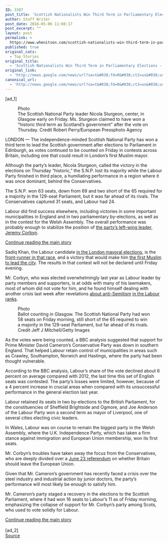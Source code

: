```yaml
---
ID: 3387
post_title: 'Scottish Nationalists Win Third Term in Parliamentary Elections &#8211; New York Times'
author: Staff Writer
post_date: 2016-05-06 11:08:17
post_excerpt: ""
layout: post
permalink: >
  https://www.whenitson.com/scottish-nationalists-win-third-term-in-parliamentary-elections-new-york-times/
published: true
original_cats:
  - Top Stories
original_title:
  - 'Scottish Nationalists Win Third Term in Parliamentary Elections - New York Times'
original_link:
  - 'http://news.google.com/news/url?sa=t&#038;fd=R&#038;ct2=us&#038;usg=AFQjCNEtHHXTfHe7T0heZq_AJxqkWCviQA&#038;clid=c3a7d30bb8a4878e06b80cf16b898331&#038;cid=52779097598236&#038;ei=H3ssV7DXMabSwAHg-4W4Ag&#038;url=http://www.nytimes.com/2016/05/07/world/europe/britain-election-results.html'
canonical_url:
  - 'http://news.google.com/news/url?sa=t&#038;fd=R&#038;ct2=us&#038;usg=AFQjCNEtHHXTfHe7T0heZq_AJxqkWCviQA&#038;clid=c3a7d30bb8a4878e06b80cf16b898331&#038;cid=52779097598236&#038;ei=H3ssV7DXMabSwAHg-4W4Ag&#038;url=http://www.nytimes.com/2016/05/07/world/europe/britain-election-results.html'
---
```

 [ad_1]
<br><div readability="115.14097363083">
        <figure id="media-100000004388928" class="media photo lede layout-large-horizontal" data-media-action="modal" itemprop="associatedMedia" itemscope="" itemid="https://static01.nyt.com/images/2016/05/07/world/07Britain-web1/07Britain-web1-master768.jpg" itemtype="http://schema.org/ImageObject" aria-label="media" role="group"><span class="visually-hidden">Photo</span>
    <div class="image">
            <img src="https://static01.nyt.com/images/2016/05/07/world/07Britain-web1/07Britain-web1-master768.jpg" alt="" class="media-viewer-candidate" data-mediaviewer-src="http://www.whenitson.com/wp-content/uploads/2016/05/Scottish-Nationalists-Win-Third-Term-in-Parliamentary-Elections-New-York-Times.jpg" data-mediaviewer-caption="The Scottish National Party leader Nicola Sturgeon, center, in Glasgow early on Friday. Ms. Sturgeon claimed to have won a &#x201C;historic third term as Scotland&#x2019;s government&#x201D; after the vote on Thursday." data-mediaviewer-credit="Robert Perry/European Pressphoto Agency" itemprop="url" itemid="https://static01.nyt.com/images/2016/05/07/world/07Britain-web1/07Britain-web1-master768.jpg"/><meta itemprop="height" content="512"/><meta itemprop="width" content="768"/></div>
        <figcaption class="caption" itemprop="caption description"><span class="caption-text">The Scottish National Party leader Nicola Sturgeon, center, in Glasgow early on Friday. Ms. Sturgeon claimed to have won a “historic third term as Scotland’s government” after the vote on Thursday.</span>
                        <span class="credit" itemprop="copyrightHolder">
            <span class="visually-hidden">Credit</span>
            Robert Perry/European Pressphoto Agency        </span>
            </figcaption></figure><p class="story-body-text story-content" data-para-count="292" data-total-count="292">LONDON — The independence-minded Scottish National Party has won a third term to lead the Scottish government after elections to Parliament in Edinburgh, as votes continued to be counted on Friday in contests across Britain, including one that could result in London’s first Muslim mayor.</p><p class="story-body-text story-content" data-para-count="280" data-total-count="572">Although the party’s leader, Nicola Sturgeon, called the victory in the elections on Thursday “historic,” the S.N.P. lost its majority while the Labour Party finished in third place, a humiliating performance in a region where it was once dominant, behind the Conservatives.</p><p class="story-body-text story-content" data-para-count="205" data-total-count="777">The S.N.P. won 63 seats, down from 69 and two short of the 65 required for a majority in the 129-seat Parliament, but it was far ahead of its rivals. The Conservatives captured 31 seats, and Labour had 24.</p><p class="story-body-text story-content" data-para-count="307" data-total-count="1084">Labour did find success elsewhere, including victories in some important municipalities in England and in two parliamentary by-elections, as well as in the contest for the Welsh Assembly. The overall performance was probably enough to stabilize the position of <a href="http://www.nytimes.com/2016/05/05/world/europe/labour-party-british-elections.html">the party’s left-wing leader, Jeremy Corbyn</a>.</p><div id="story-ad-1" class="story-ad ad ad-placeholder nocontent robots-nocontent">
    
<a class="visually-hidden skip-to-text-link" href="#story-continues-1">Continue reading the main story</a>
</div>
<p class="story-body-text story-content" data-para-count="239" data-total-count="1323" id="story-continues-1">Sadiq Khan, the Labour candidate <a href="http://www.nytimes.com/2016/05/06/world/europe/as-britons-vote-zac-goldsmith-and-sadiq-khan-fight-to-be-london-mayor.html?_r=0">in the London mayoral elections</a>, is the <a href="http://www.nytimes.com/2016/05/01/world/europe/muslims-labour-candidacy-shapes-london-mayoral-race.html">front-runner in that race</a>, and a victory that would make him <a href="http://www.nytimes.com/2016/04/26/world/europe/britain-grapples-with-enduring-questions-of-religion-and-race.html">the first Muslim to lead the city</a>. The results in that contest will not be declared until Friday evening.</p><p class="story-body-text story-content" data-para-count="294" data-total-count="1617">Mr. Corbyn, who was elected overwhelmingly last year as Labour leader by party members and supporters, is at odds with many of his lawmakers, most of whom did not vote for him, and he found himself dealing with another crisis last week after revelations <a href="http://www.nytimes.com/2016/04/29/world/europe/labour-party-suspends-ken-livingstone-hitler-remarks.html">about anti-Semitism</a> <a href="http://www.nytimes.com/2016/04/28/world/europe/britain-labour-party-leader-suspends-lawmaker-over-anti-israel-posts.html">in the Labour ranks</a>.</p><figure id="media-100000004388929" class="media photo embedded layout-large-horizontal media-100000004388929 ratio-tall" data-media-action="modal" itemprop="associatedMedia" itemscope="" itemid="https://static01.nyt.com/images/2016/05/07/world/07Britain-web2/07Britain-web2-master675.jpg" itemtype="http://schema.org/ImageObject" aria-label="media" role="group"><span class="visually-hidden">Photo</span>
    <div class="image">
            <img src="https://static01.nyt.com/images/2016/05/07/world/07Britain-web2/07Britain-web2-master675.jpg" alt="" class="media-viewer-candidate" data-mediaviewer-src="http://www.whenitson.com/wp-content/uploads/2016/05/1462532897_209_Scottish-Nationalists-Win-Third-Term-in-Parliamentary-Elections-New-York-Times.jpg" data-mediaviewer-caption="Ballot counting in Glasgow. The Scottish National Party had won 58 seats on Friday morning, still short of the 65 required to win a majority in the 129-seat Parliament, but far ahead of its rivals." data-mediaviewer-credit="Jeff J Mitchell/Getty Images" itemprop="url" itemid="https://static01.nyt.com/images/2016/05/07/world/07Britain-web2/07Britain-web2-master675.jpg"/><meta itemprop="height" content="449"/><meta itemprop="width" content="675"/></div>
        <figcaption class="caption" itemprop="caption description"><span class="caption-text">Ballot counting in Glasgow. The Scottish National Party had won 58 seats on Friday morning, still short of the 65 required to win a majority in the 129-seat Parliament, but far ahead of its rivals.</span>
                        <span class="credit" itemprop="copyrightHolder">
            <span class="visually-hidden">Credit</span>
            Jeff J Mitchell/Getty Images        </span>
            </figcaption></figure><p class="story-body-text story-content" data-para-count="314" data-total-count="1931">As the votes were being counted, a BBC analysis suggested that support for Prime Minister David Cameron’s Conservative Party was down in southern England. That helped Labour retain control of municipalities in areas such as Crawley, Southampton, Norwich and Hastings, where the party had been thought vulnerable.</p><p class="story-body-text story-content" data-para-count="346" data-total-count="2277">According to the BBC analysis, Labour’s share of the vote declined about 6 percent on average compared with 2012, the last time this set of English seats was contested. The party’s losses were limited, however, because of a 4 percent increase in crucial areas when compared with its unsuccessful performance in the general election last year.</p><p class="story-body-text story-content" data-para-count="255" data-total-count="2532">Labour retained its seats in two by-elections to the British Parliament, for the constituencies of Sheffield Brightside and Ogmore, and Joe Anderson of the Labour Party won a second term as mayor of Liverpool, one of several cities electing civic leaders.</p><p class="story-body-text story-content" data-para-count="218" data-total-count="2750">In Wales, Labour was on course to remain the biggest party in the Welsh Assembly, where the U.K. Independence Party, which has taken a firm stance against immigration and European Union membership, won its first seats.</p><p class="story-body-text story-content" data-para-count="174" data-total-count="2924">Mr. Corbyn’s troubles have taken away the focus from the Conservatives, who are deeply divided over a <a href="http://www.nytimes.com/interactive/2016/world/europe/britain-european-union-brexit.html">June 23 referendum</a> on whether Britain should leave the European Union.</p><p class="story-body-text story-content" data-para-count="199" data-total-count="3123">Given that Mr. Cameron’s government has recently faced a crisis over the steel industry and industrial action by junior doctors, the party’s performance will most likely be enough to satisfy him.</p><p class="story-body-text story-content" data-para-count="260" data-total-count="3383">Mr. Cameron’s party staged a recovery in the elections to the Scottish Parliament, where it had won 16 seats to Labour’s 11 as of Friday morning, emphasizing the collapse of support for Mr. Corbyn’s party among Scots, who used to vote solidly for Labour.</p><a class="visually-hidden skip-to-text-link" href="#whats-next">Continue reading the main story</a>
    </div>
<br>[ad_2]
<br><a href="http://news.google.com/news/url?sa=t&#038;fd=R&#038;ct2=us&#038;usg=AFQjCNEtHHXTfHe7T0heZq_AJxqkWCviQA&#038;clid=c3a7d30bb8a4878e06b80cf16b898331&#038;cid=52779097598236&#038;ei=H3ssV7DXMabSwAHg-4W4Ag&#038;url=http://www.nytimes.com/2016/05/07/world/europe/britain-election-results.html">Source </a>